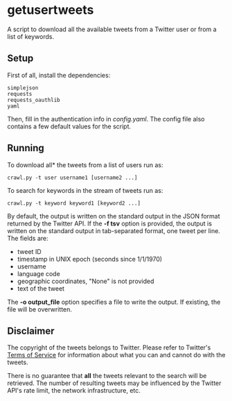 # getusertweets 

A script to download all the available tweets from a
Twitter user or from a list of keywords.

## Setup

First of all, install the dependencies:

    simplejson
    requests
    requests_oauthlib
    yaml

Then, fill in the authentication info in *config.yaml*. The config
file also contains a few default values for the script.

## Running

To download all* the tweets from a list of users run as:

    crawl.py -t user username1 [username2 ...]

To search for keywords in the stream of tweets run as:

    crawl.py -t keyword keyword1 [keyword2 ...]

By default, the output is written on the standard output in the JSON
format returned by the Twitter API. If the **-f tsv** option is
provided, the output is written on the standard output in
tab-separated format, one tweet per line. The fields are:

- tweet ID
- timestamp in UNIX epoch (seconds since 1/1/1970)
- username
- language code
- geographic coordinates, "None" is not provided
- text of the tweet

The **-o output_file** option specifies a file to write the output. If
existing, the file will be overwritten.

## Disclaimer

The copyright of the tweets belongs to Twitter. Please refer to
Twitter's [Terms of Service](https://twitter.com/tos?lang=en) for
information about what you can and cannot do with the tweets.

There is no guarantee that **all** the tweets relevant to the search
will be retrieved. The number of resulting tweets may be influenced by
the Twitter API's rate limit, the network infrastructure, etc.
